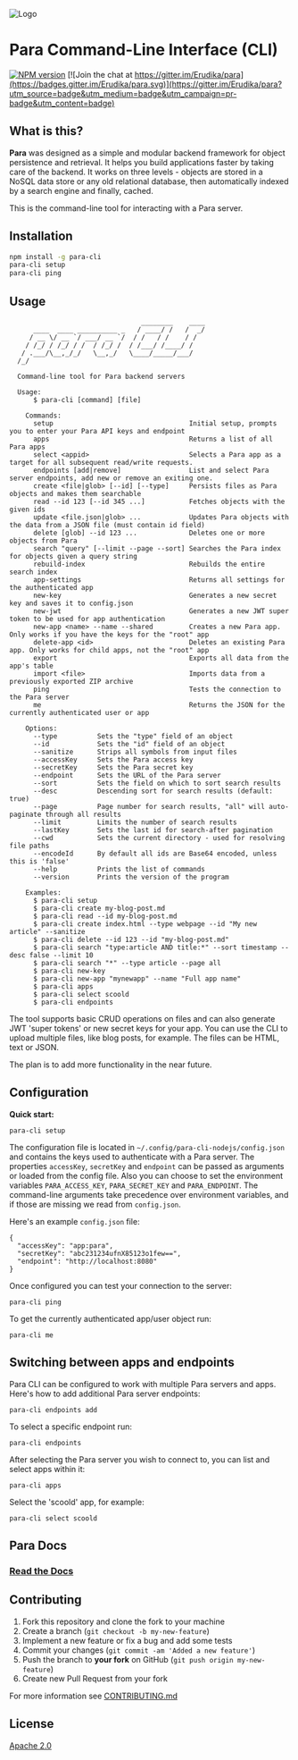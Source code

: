 ![Logo](https://s3-eu-west-1.amazonaws.com/org.paraio/para.png)

# Para Command-Line Interface (CLI)

[![NPM version][npm-image]][npm-url]
[![Join the chat at https://gitter.im/Erudika/para](https://badges.gitter.im/Erudika/para.svg)](https://gitter.im/Erudika/para?utm_source=badge&utm_medium=badge&utm_campaign=pr-badge&utm_content=badge)

## What is this?

**Para** was designed as a simple and modular backend framework for object persistence and retrieval.
It helps you build applications faster by taking care of the backend. It works on three levels -
objects are stored in a NoSQL data store or any old relational database, then automatically indexed
by a search engine and finally, cached.

This is the command-line tool for interacting with a Para server.

## Installation

```sh
npm install -g para-cli
para-cli setup
para-cli ping
```

## Usage

```
                                 ________    ____
      ____  ____ __________ _   / ____/ /   /  _/
     / __ \/ __ `/ ___/ __ `/  / /   / /    / /
    / /_/ / /_/ / /  / /_/ /  / /___/ /____/ /
   / .___/\__,_/_/   \__,_/   \____/_____/___/
  /_/

  Command-line tool for Para backend servers

  Usage:
	  $ para-cli [command] [file]

	Commands:
	  setup                                  Initial setup, prompts you to enter your Para API keys and endpoint
	  apps                                   Returns a list of all Para apps
	  select <appid>                         Selects a Para app as a target for all subsequent read/write requests.
	  endpoints [add|remove]                 List and select Para server endpoints, add new or remove an exiting one.
	  create <file|glob> [--id] [--type]     Persists files as Para objects and makes them searchable
	  read --id 123 [--id 345 ...]           Fetches objects with the given ids
	  update <file.json|glob> ...            Updates Para objects with the data from a JSON file (must contain id field)
	  delete [glob] --id 123 ...             Deletes one or more objects from Para
	  search "query" [--limit --page --sort] Searches the Para index for objects given a query string
	  rebuild-index                          Rebuilds the entire search index
	  app-settings                           Returns all settings for the authenticated app
	  new-key                                Generates a new secret key and saves it to config.json
	  new-jwt                                Generates a new JWT super token to be used for app authentication
	  new-app <name> --name --shared         Creates a new Para app. Only works if you have the keys for the "root" app
	  delete-app <id>                        Deletes an existing Para app. Only works for child apps, not the "root" app
	  export                                 Exports all data from the app's table
	  import <file>                          Imports data from a previously exported ZIP archive
	  ping                                   Tests the connection to the Para server
	  me                                     Returns the JSON for the currently authenticated user or app

	Options:
	  --type          Sets the "type" field of an object
	  --id            Sets the "id" field of an object
	  --sanitize      Strips all symbols from input files
	  --accessKey     Sets the Para access key
	  --secretKey     Sets the Para secret key
	  --endpoint      Sets the URL of the Para server
	  --sort          Sets the field on which to sort search results
	  --desc          Descending sort for search results (default: true)
	  --page          Page number for search results, "all" will auto-paginate through all results
	  --limit         Limits the number of search results
	  --lastKey       Sets the last id for search-after pagination
	  --cwd           Sets the current directory - used for resolving file paths
	  --encodeId      By default all ids are Base64 encoded, unless this is 'false'
	  --help          Prints the list of commands
	  --version       Prints the version of the program

	Examples:
	  $ para-cli setup
	  $ para-cli create my-blog-post.md
	  $ para-cli read --id my-blog-post.md
	  $ para-cli create index.html --type webpage --id "My new article" --sanitize
	  $ para-cli delete --id 123 --id "my-blog-post.md"
	  $ para-cli search "type:article AND title:*" --sort timestamp --desc false --limit 10
	  $ para-cli search "*" --type article --page all
	  $ para-cli new-key
	  $ para-cli new-app "mynewapp" --name "Full app name"
	  $ para-cli apps
	  $ para-cli select scoold
	  $ para-cli endpoints

```

The tool supports basic CRUD operations on files and can also generate JWT 'super tokens' or new secret keys for your app.
You can use the CLI to upload multiple files, like blog posts, for example. The files can be HTML, text or JSON.

The plan is to add more functionality in the near future.

## Configuration

**Quick start:**
```
para-cli setup
```

The configuration file is located in `~/.config/para-cli-nodejs/config.json` and contains the keys used to authenticate
with a Para server. The properties `accessKey`, `secretKey` and `endpoint` can be passed as arguments or loaded from the
config file. Also you can choose to set the environment variables `PARA_ACCESS_KEY`, `PARA_SECRET_KEY` and `PARA_ENDPOINT`.
The command-line arguments take precedence over environment variables, and if those are missing we read from `config.json`.

Here's an example `config.json` file:
```
{
  "accessKey": "app:para",
  "secretKey": "abc231234ufnX85123o1few==",
  "endpoint": "http://localhost:8080"
}
```

Once configured you can test your connection to the server:

```
para-cli ping
```

To get the currently authenticated app/user object run:
```
para-cli me
```

## Switching between apps and endpoints

Para CLI can be configured to work with multiple Para servers and apps. Here's how to add additional Para server endpoints:
```
para-cli endpoints add
```
To select a specific endpoint run:
```
para-cli endpoints
```

After selecting the Para server you wish to connect to, you can list and select apps within it:
```
para-cli apps
```
Select the 'scoold' app, for example:
```
para-cli select scoold
```

## Para Docs

### [Read the Docs](https://paraio.org/docs)

## Contributing

1. Fork this repository and clone the fork to your machine
2. Create a branch (`git checkout -b my-new-feature`)
3. Implement a new feature or fix a bug and add some tests
4. Commit your changes (`git commit -am 'Added a new feature'`)
5. Push the branch to **your fork** on GitHub (`git push origin my-new-feature`)
6. Create new Pull Request from your fork

For more information see [CONTRIBUTING.md](https://github.com/Erudika/para/blob/master/CONTRIBUTING.md)

## License
[Apache 2.0](LICENSE)


[npm-image]: https://badge.fury.io/js/para-cli.svg
[npm-url]: https://npmjs.org/package/para-cli
[travis-image]: https://travis-ci.org/Erudika/para-cli.svg?branch=master
[travis-url]: https://travis-ci.org/Erudika/para-cli
[daviddm-image]: https://david-dm.org/Erudika/para-cli.svg?theme=shields.io
[daviddm-url]: https://david-dm.org/Erudika/para-cli
